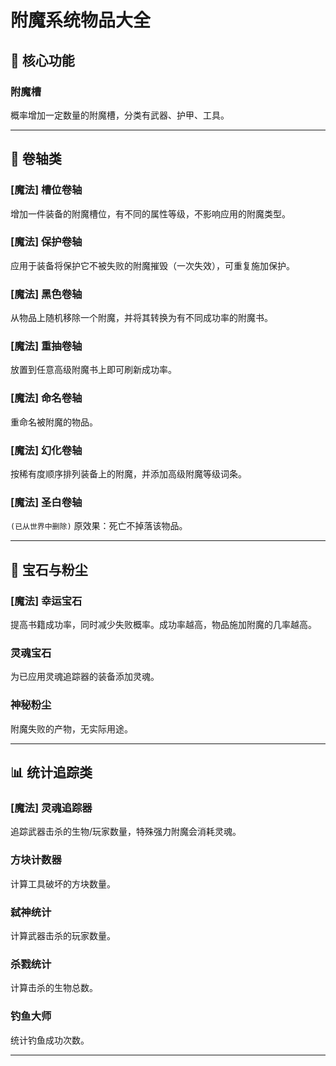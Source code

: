 # 附魔系统物品大全

## 🧰 核心功能
### 附魔槽  
概率增加一定数量的附魔槽，分类有武器、护甲、工具。

---

## 📜 卷轴类
### [魔法] 槽位卷轴  
增加一件装备的附魔槽位，有不同的属性等级，不影响应用的附魔类型。

### [魔法] 保护卷轴  
应用于装备将保护它不被失败的附魔摧毁（一次失效），可重复施加保护。

### [魔法] 黑色卷轴  
从物品上随机移除一个附魔，并将其转换为有不同成功率的附魔书。

### [魔法] 重抽卷轴  
放置到任意高级附魔书上即可刷新成功率。

### [魔法] 命名卷轴  
重命名被附魔的物品。

### [魔法] 幻化卷轴  
按稀有度顺序排列装备上的附魔，并添加高级附魔等级词条。

### [魔法] 圣白卷轴  
`(已从世界中删除)` 原效果：死亡不掉落该物品。

---

## 💎 宝石与粉尘
### [魔法] 幸运宝石  
提高书籍成功率，同时减少失败概率。成功率越高，物品施加附魔的几率越高。

### 灵魂宝石  
为已应用灵魂追踪器的装备添加灵魂。

### 神秘粉尘  
附魔失败的产物，无实际用途。

---

## 📊 统计追踪类
### [魔法] 灵魂追踪器  
追踪武器击杀的生物/玩家数量，特殊强力附魔会消耗灵魂。

### 方块计数器  
计算工具破坏的方块数量。

### 弑神统计  
计算武器击杀的玩家数量。

### 杀戮统计  
计算击杀的生物总数。

### 钓鱼大师  
统计钓鱼成功次数。

---